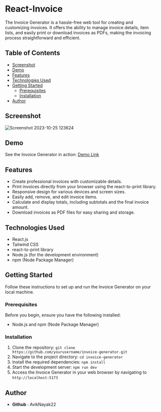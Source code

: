 # React-Invoice

The Invoice Generator is a hassle-free web tool for creating and customizing invoices. It offers the ability to manage invoice details, item lists, and easily print or download invoices as PDFs, making the invoicing process straightforward and efficient.

## Table of Contents
- [Screenshot](#screenshot)
- [Demo](#demo)
- [Features](#features)
- [Technologies Used](#technologies-used)
- [Getting Started](#getting-started)
  - [Prerequisites](#prerequisites)
  - [Installation](#installation)
- [Author](#author)

## Screenshot


![Screenshot 2023-10-25 123624](https://github.com/AvikNayak22/React-Invoice/assets/110925067/d26ff841-0aa2-436c-8fd6-aac187152b2e)

## Demo

See the Invoice Generator in action: [Demo Link](https://an-invoice-app.netlify.app/)

## Features

- Create professional invoices with customizable details.
- Print invoices directly from your browser using the react-to-print library.
- Responsive design for various devices and screen sizes.
- Easily add, remove, and edit invoice items.
- Calculate and display totals, including subtotals and the final invoice amount.
- Download invoices as PDF files for easy sharing and storage.

## Technologies Used
- React.js
- Tailwind CSS
- react-to-print library
- Node.js (for the development environment)
- npm (Node Package Manager)

## Getting Started

Follow these instructions to set up and run the Invoice Generator on your local machine.

### Prerequisites

Before you begin, ensure you have the following installed:

- Node.js and npm (Node Package Manager)

### Installation

1. Clone the repository: `git clone https://github.com/yourusername/invoice-generator.git`
2. Navigate to the project directory: `cd invoice-generator`
3. Install the required dependencies: `npm install`
4. Start the development server: `npm run dev`
5. Access the Invoice Generator in your web browser by navigating to `http://localhost:5173`

## Author
- __Github__ : AvikNayak22

